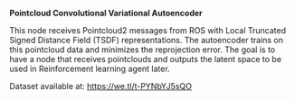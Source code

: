 **Pointcloud Convolutional Variational Autoencoder**

This node receives Pointcloud2 messages from ROS with Local Truncated Signed Distance Field (TSDF) representations. The
autoencoder trains on this pointcloud data and minimizes the reprojection error. The goal is to have a node that receives pointclouds
and outputs the latent space to be used in Reinforcement learning agent later. 

Dataset available at:
https://we.tl/t-PYNbYJ5sQO